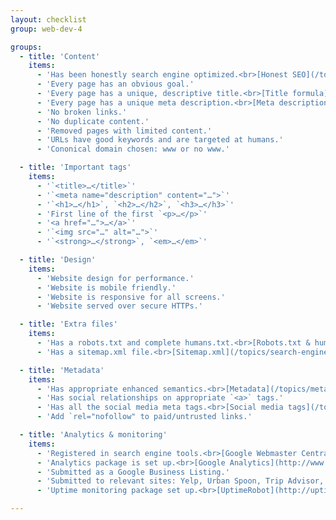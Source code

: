 ```yaml
---
layout: checklist
group: web-dev-4

groups:
  - title: 'Content'
    items:
      - 'Has been honestly search engine optimized.<br>[Honest SEO](/topics/search-engine-optimization)'
      - 'Every page has an obvious goal.'
      - 'Every page has a unique, descriptive title.<br>[Title formula](/topics/search-engine-optimization#page-title-formula)'
      - 'Every page has a unique meta description.<br>[Meta descriptions](/topics/search-engine-optimization#meta-descriptions)'
      - 'No broken links.'
      - 'No duplicate content.'
      - 'Removed pages with limited content.'
      - 'URLs have good keywords and are targeted at humans.'
      - 'Cononical domain chosen: www or no www.'

  - title: 'Important tags'
    items:
      - '`<title>…</title>`'
      - '`<meta name="description" content="…">`'
      - '`<h1>…</h1>`, `<h2>…</h2>`, `<h3>…</h3>`'
      - 'First line of the first `<p>…</p>`'
      - '<a href="…">…</a>`'
      - '`<img src="…" alt="…">`'
      - '`<strong>…</strong>`, `<em>…</em>`'

  - title: 'Design'
    items:
      - 'Website design for performance.'
      - 'Website is mobile friendly.'
      - 'Website is responsive for all screens.'
      - 'Website served over secure HTTPs.'

  - title: 'Extra files'
    items:
      - 'Has a robots.txt and complete humans.txt.<br>[Robots.txt & humans.txt](/topics/search-engine-optimization#robots--humans)'
      - 'Has a sitemap.xml file.<br>[Sitemap.xml](/topics/search-engine-optimization#sitemaps)'

  - title: 'Metadata'
    items:
      - 'Has appropriate enhanced semantics.<br>[Metadata](/topics/metadata-enhanced-semantics#structured-data), [Google Rich Snippets](http://www.google.com/webmasters/tools/richsnippets), [Schema.org](http://schema.org)'
      - 'Has social relationships on appropriate `<a>` tags.'
      - 'Has all the social media meta tags.<br>[Social media tags](/topics/metadata-enhanced-semantics#social-semantics)'
      - 'Add `rel="nofollow" to paid/untrusted links.'

  - title: 'Analytics & monitoring'
    items:
      - 'Registered in search engine tools.<br>[Google Webmaster Central](http://www.google.ca/webmasters/), [Bing Webmaster Tools](http://www.bing.com/toolbox/webmaster)'
      - 'Analytics package is set up.<br>[Google Analytics](http://www.google.com/analytics/?gclid=COC2_qf08MECFePyMgodb10AAQ)'
      - 'Submitted as a Google Business Listing.'
      - 'Submitted to relevant sites: Yelp, Urban Spoon, Trip Advisor, etc.'
      - 'Uptime monitoring package set up.<br>[UptimeRobot](http://uptimerobot.com/), [Pingdom](https://www.pingdom.com/pricing/), [updown.io](https://updown.io/)'

---
```

